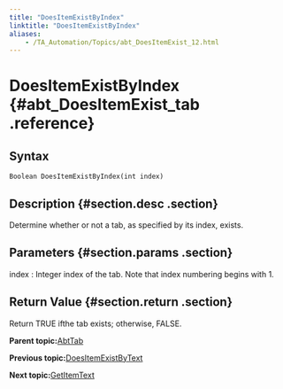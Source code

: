 ```yaml
--- 
title: "DoesItemExistByIndex"
linktitle: "DoesItemExistByIndex"
aliases: 
    - /TA_Automation/Topics/abt_DoesItemExist_12.html
---
```

# DoesItemExistByIndex {#abt_DoesItemExist_tab .reference}

## Syntax

`Boolean DoesItemExistByIndex(int index)`

## Description {#section.desc .section}

Determine whether or not a tab, as specified by its index, exists.

## Parameters {#section.params .section}

index
:   Integer index of the tab. Note that index numbering begins with 1.

## Return Value {#section.return .section}

Return TRUE ifthe tab exists; otherwise, FALSE.

**Parent topic:**[AbtTab](../../TA_Automation/Topics/abt_AbtTab.html)

**Previous topic:**[DoesItemExistByText](../../TA_Automation/Topics/abt_DoesItemExist_11.html)

**Next topic:**[GetItemText](../../TA_Automation/Topics/abt_GetItemText_11.html)

